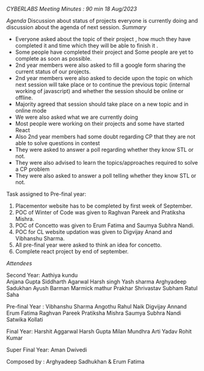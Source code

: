 *CYBERLABS Meeting Minutes : 90 min 18 Aug/2023*

*Agenda*
Discussion about status of projects everyone is currently doing and discussion about the agenda of next session.
*Summary*
- Everyone asked about the topic of their project , how much they have completed it and time which they will be able to finish it .
- Some people have completed their project and Some people are yet to complete as soon as possible.
- 2nd year members were also asked to fill a google form sharing the current status of our projects.
- 2nd year members were also asked to decide upon the topic on which next session will take place or to continue the previous topic (internal working of javascript) and whether the session should be online or offline.
-  Majority agreed that session should take place on a new topic and in online mode 
- We were also asked what we are currently doing
-  Most people were working on their projects and some have started React
- Also 2nd year members had some doubt regarding CP that they are not able to solve
questions in contest
- They were asked to answer a poll regarding whether they know STL or not.
- They were also advised to learn the topics/approaches required to solve a CP
problem
- They were also asked to answer a poll telling whether they know STL or not.


Task assigned to Pre-final year:
1. Placementor website has to be completed by first week of September.
2. POC of Winter of Code was given to Raghvan Pareek and Pratiksha Mishra.
3. POC of Concetto was given to Erum Fatima and Saumya Subhra Nandi.
4. POC for CL website updation was given to Digvijay Anand and Vibhanshu Sharma.
5. All pre-final year were asked to think an idea for concetto.
6. Complete react project by end of september.

*Attendees* 

Second Year:
Aathiya kundu  
Anjana Gupta
Siddharth Agarwal
Harsh singh
Yash sharma
Arghyadeep Sadukhan
Ayush Barman
Marmick mathur
Prakhar Shrivastav
Subham
Ratul Saha

Pre-final Year :
Vibhanshu Sharma
Angothu Rahul Naik
Digvijay Annand
Erum Fatima
Raghvan Pareek
Pratiksha Mishra
Saumya Subhra Nandi
Satwika Kollati

Final Year:
Harshit Aggarwal
Harsh Gupta
Milan Mundhra
Arti Yadav
Rohit Kumar 

Super Final Year:
Aman Dwivedi

Composed by : Arghyadeep Sadhukhan & Erum Fatima
